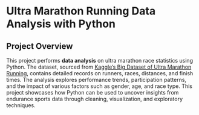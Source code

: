 #  Ultra Marathon Running Data Analysis with Python

## Project Overview

This project performs **data analysis** on ultra marathon race statistics using Python. The dataset, sourced from [Kaggle’s Big Dataset of Ultra Marathon Running](https://www.kaggle.com/datasets/aiaiaidavid/the-big-dataset-of-ultra-marathon-running/data), contains detailed records on runners, races, distances, and finish times. The analysis explores performance trends, participation patterns, and the impact of various factors such as gender, age, and race type. This project showcases how Python can be used to uncover insights from endurance sports data through cleaning, visualization, and exploratory techniques.
